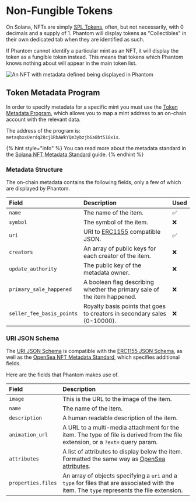 # Non-Fungible Tokens

On Solana, NFTs are simply [SPL Tokens](https://spl.solana.com/token#example-create-a-non-fungible-token), often, but not necessarily, with 0 decimals and a supply of 1. Phantom will display tokens as "Collectibles" in their own dedicated tab when they are identified as such.

If Phantom cannot identify a particular mint as an NFT, it will display the token as a fungible token instead. This means that tokens which Phantom knows nothing about will appear in the main token list.

![An NFT with metadata defined being displayed in Phantom](../../.gitbook/assets/nft-detail-.png)

## Token Metadata Program

In order to specify metadata for a specific mint you must use the [Token Metadata Program](https://github.com/metaplex-foundation/metaplex/tree/master/rust/token-metadata/program), which allows you to map a mint address to an on-chain account with the relevant data.

The address of the program is: `metaqbxxUerdq28cj1RbAWkYQm3ybzjb6a8bt518x1s`. 

{% hint style="info" %}
You can read more about the metadata standard in the [Solana NFT Metadata Standard](https://docs.metaplex.com/nft-standard) guide.
{% endhint %}

### Metadata Structure

The on-chain metadata contains the following fields, only a few of which are displayed by Phantom.

| Field | Description | Used  |
| :--- | :--- | :--- |
| `name` | The name of the item. | ✅ |
| `symbol` | The symbol of the item.  | ❌ |
| `uri` | URI to [ERC1155](https://0xjac.github.io/EIPs/EIPS/eip-1155) compatible JSON. | ✅ |
| `creators` | An array of public keys for each creator of the item. | ❌ |
| `update_authority` | The public key of the metadata owner. | ❌ |
| `primary_sale_happened` | A boolean flag describing whether the primary sale of the item happened. | ❌ |
| `seller_fee_basis_points` | Royalty basis points that goes to creators in secondary sales \(0-10000\). | ❌ |

### URI JSON Schema

The [URI JSON Schema](https://docs.metaplex.com/nft-standard#uri-json-schema) is compatible with the [ERC1155 JSON Schema](https://github.com/ethereum/EIPs/blob/master/EIPS/eip-1155.md#erc-1155-metadata-uri-json-schema), as well as the [OpenSea NFT Metadata Standard](https://docs.opensea.io/docs/metadata-standards#section-metadata-structure), which specifies additional fields.

Here are the fields that Phantom makes use of.

| Field | Description |
| :--- | :--- |
| `image` | This is the URL to the image of the item. |
| `name` | The name of the item. |
| `description` | A human readable description of the item. |
| `animation_url` | A URL to a multi-media attachment for the item. The type of file is derived from the file extension, or a `?ext=` query param. |
| `attributes` | A list of attributes to display below the item. Formatted the same way as [OpenSea attributes](https://docs.opensea.io/docs/metadata-standards#section-attributes). |
| `properties.files` | An array of objects specifying a `uri` and a `type` for files that are associated with the item. The `type` represents the file extension. |

  


